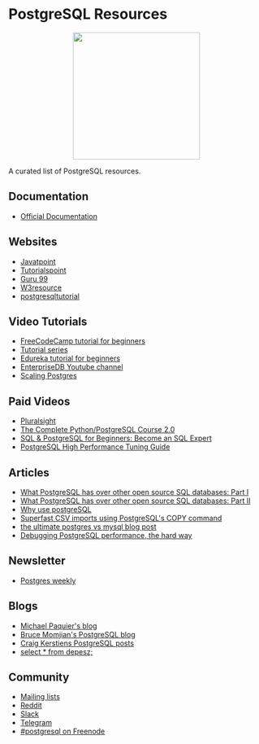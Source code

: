 # PostgreSQL Resources

<div align="center">
	<code><img height="250" src="https://www.postgresql.org/media/img/about/press/elephant.png"></code>
</div>

A curated list of PostgreSQL resources.

## Documentation

* [Official Documentation](https://www.postgresql.org/docs/)

## Websites

* [Javatpoint](https://www.javatpoint.com/postgresql-tutorial)
* [Tutorialspoint](https://www.tutorialspoint.com/postgresql/index.htm)
* [Guru 99](https://www.guru99.com/postgresql-tutorial.html)
* [W3resource](https://www.w3resource.com/PostgreSQL/tutorial.php)
* [postgresqltutorial](https://www.postgresqltutorial.com/)

## Video Tutorials

* [FreeCodeCamp tutorial for beginners](https://www.youtube.com/watch?v=qw--VYLpxG4)
* [Tutorial series](https://www.youtube.com/watch?v=jNq5EAb2biY&list=PLk1kxccoEnNEtwGZW-3KAcAlhI_Guwh8x)
* [Edureka tutorial for beginners](https://www.youtube.com/watch?v=-VO7YjQeG6Y)
* [EnterpriseDB Youtube channel](https://www.youtube.com/channel/UCkIPoYyNr1OHgTo0KwE9HJw)
* [Scaling Postgres](https://www.scalingpostgres.com/)

## Paid Videos

* [Pluralsight](https://www.pluralsight.com/courses/postgresql-getting-started)
* [The Complete Python/PostgreSQL Course 2.0](https://www.udemy.com/course/complete-python-postgresql-database-course/?altsc=781502)
* [SQL & PostgreSQL for Beginners: Become an SQL Expert](https://www.udemy.com/course/sql-and-postgresql-for-beginners/)
* [PostgreSQL High Performance Tuning Guide](https://www.udemy.com/course/postgresql-high-performance-tuning-guide/)

## Articles

* [What PostgreSQL has over other open source SQL databases: Part I](https://www.compose.com/articles/what-postgresql-has-over-other-open-source-sql-databases/)
* [What PostgreSQL has over other open source SQL databases: Part II](https://www.compose.com/articles/what-postgresql-has-over-other-open-source-sql-databases-part-ii/)
* [Why use postgreSQL](https://www.craigkerstiens.com/2017/04/30/why-postgres-five-years-later/)
* [Superfast CSV imports using PostgreSQL's COPY command](https://infinum.com/the-capsized-eight/superfast-csv-imports-using-postgresqls-copy)
* [the ultimate postgres vs mysql blog post](https://di.nmfay.com/postgres-vs-mysql)
* [Debugging PostgreSQL performance, the hard way](https://www.justwatch.com/blog/post/debugging-postgresql-performance-the-hard-way/)
 
## Newsletter

* [Postgres weekly](https://postgresweekly.com/)

## Blogs

* [Michael Paquier's blog](https://paquier.xyz/)
* [Bruce Momjian's PostgreSQL blog](https://momjian.us/main/blogs/pgblog.html)
* [Craig Kerstiens PostgreSQL posts](https://www.craigkerstiens.com/categories/postgres/)
* [select * from depesz;](https://www.depesz.com/tag/postgresql/)

## Community

* [Mailing lists](https://www.postgresql.org/list/)
* [Reddit](https://www.reddit.com/r/PostgreSQL/)
* [Slack](https://postgres-slack.herokuapp.com/)
* [Telegram](https://t.me/postgreschat)
* [#postgresql on Freenode](https://webchat.freenode.net/#postgresql)
